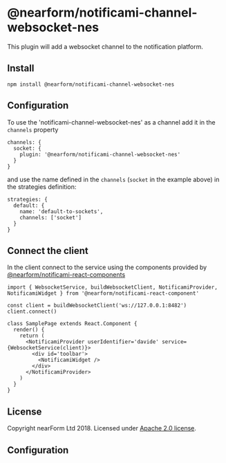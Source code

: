 # @nearform/notificami-channel-websocket-nes

This plugin will add a websocket channel to the notification platform.

## Install

```
npm install @nearform/notificami-channel-websocket-nes
```

## Configuration
To use the 'notificami-channel-websocket-nes' as a channel add it in the `channels` property

```
channels: {
  socket: {
    plugin: '@nearform/notificami-channel-websocket-nes'
  }
}
```

and use the name defined in the `channels` (`socket` in the example above) in the strategies definition:

```
strategies: {
  default: {
    name: 'default-to-sockets',
    channels: ['socket']
  }
}
```

## Connect the client

In the client connect to the service using the components provided by [@nearform/notificami-react-components](https://github.com/nearform/notificami/tree/master/packages/notificami-react-components)


```
import { WebsocketService, buildWebsocketClient, NotificamiProvider, NotificamiWidget } from '@nearform/notificami-react-component'

const client = buildWebsocketClient('ws://127.0.0.1:8482')
client.connect()

class SamplePage extends React.Component {
  render() {
    return (
      <NotificamiProvider userIdentifier='davide' service={WebsocketService(client)}>
        <div id='toolbar'>
          <NotificamiWidget />
        </div>
      </NotificamiProvider>
    )
  }
}
```


## License

Copyright nearForm Ltd 2018. Licensed under [Apache 2.0 license][license].

[license]: ./LICENSE.md

## Configuration

